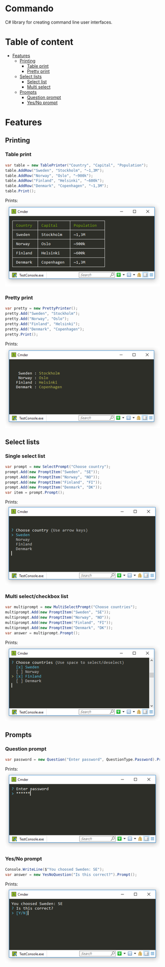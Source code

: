 # Commando
C# library for creating command line user interfaces.

# Table of content
* [Features](#features)
  * [Printing](#Printing)
    * [Table print](#table-print)
    * [Pretty print](#pretty-print)
  * [Select lists](#select-lists)
    * [Select list](#single-select-list)
    * [Multi select](#multi-select/checkbox-list)
  * [Prompts](#prompts)
    * [Question prompt](#question-prompt)
    * [Yes/No prompt](#yes-no-prompt)

# Features
## Printing
### Table print
```csharp
var table = new TablePrinter("Country", "Capital", "Population");
table.AddRow("Sweden", "Stockholm", "~1,3M");
table.AddRow("Norway", "Oslo", "~900k");
table.AddRow("Finland", "Helsinki", "~600k");
table.AddRow("Denmark", "Copenhagen", "~1,3M");
table.Print();
```
Prints:
![Table](https://raw.githubusercontent.com/alveflo/Commando/master/Commando/img/Tables.PNG)
### Pretty print
```csharp
var pretty = new PrettyPrinter();
pretty.Add("Sweden", "Stockholm");
pretty.Add("Norway", "Oslo");
pretty.Add("Finland", "Helsinki");
pretty.Add("Denmark", "Copenhagen");
pretty.Print();
```
Prints:
![Pretty](https://raw.githubusercontent.com/alveflo/Commando/master/Commando/img/Pretty.PNG)
## Select lists
### Single select list
```csharp
var prompt = new SelectPrompt("Choose country");
prompt.Add(new PromptItem("Sweden", "SE"));
prompt.Add(new PromptItem("Norway", "NO"));
prompt.Add(new PromptItem("Finland", "FI"));
prompt.Add(new PromptItem("Denmark", "DK"));
var item = prompt.Prompt();
```
Prints:
![Select prompt](https://raw.githubusercontent.com/alveflo/Commando/master/Commando/img/SelectPrompt.PNG)
### Multi select/checkbox list
```csharp
var multiprompt = new MultiSelectPrompt("Choose countries");
multiprompt.Add(new PromptItem("Sweden", "SE"));
multiprompt.Add(new PromptItem("Norway", "NO"));
multiprompt.Add(new PromptItem("Finland", "FI"));
multiprompt.Add(new PromptItem("Denmark", "DK"));
var answer = multiprompt.Prompt();
```
Prints:
![Multi select](https://raw.githubusercontent.com/alveflo/Commando/master/Commando/img/MultiselectPrompt.PNG)
## Prompts
### Question prompt
```csharp
var password = new Question("Enter password", QuestionType.Password).Prompt();
```
Prints:
![Question prompt](https://raw.githubusercontent.com/alveflo/Commando/master/Commando/img/Password.PNG)
### Yes/No prompt
```csharp
Console.WriteLine($"You choosed Sweden: SE");
var answer = new YesNoQuestion("Is this correct?").Prompt();
```
Prints:
![Yes/No prompt](https://raw.githubusercontent.com/alveflo/Commando/master/Commando/img/Accept.PNG)
